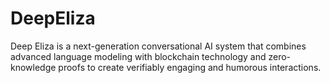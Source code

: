 # DeepEliza
Deep Eliza is a next-generation conversational AI system that combines advanced language modeling with blockchain technology and zero-knowledge proofs to create verifiably engaging and humorous interactions.
